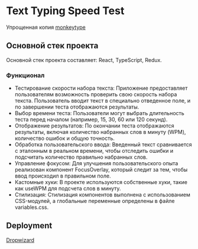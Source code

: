 # Text Typing Speed Test

Упрощенная копия [monkeytype](https:/monkeytype.com)

## Основной стек проекта

Основной стек проекта составляет: React, TypeScript, Redux.

### Функционал

* Тестирование скорости набора текста: Приложение предоставляет пользователям возможность проверить свою скорость набора текста. Пользователь вводит текст в специально отведенное поле, и по завершении теста отображаются результаты.
* Выбор времени теста: Пользователи могут выбрать длительность теста перед началом (например, 15, 30, 60 или 120 секунд).
* Отображение результатов: По окончании теста отображаются результаты, включая количество набранных слов в минуту (WPM), количество ошибок и общую точность.
* Обработка пользовательского ввода: Введенный текст сравнивается с эталонным в реальном времени, чтобы отследить ошибки и подсчитать количество правильно набранных слов.
* Управление фокусом: Для улучшения пользовательского опыта реализован компонент FocusOverlay, который следит за тем, чтобы ввод происходил в правильном поле.
* Кастомные хуки: В проекте используются собственные хуки, такие как useWPM для подсчета слов в минуту.
* Стилизация: Стилизация компонентов выполнена с использованием CSS-модулей, а глобальные переменные определены в файле variables.css.



## Deployment

[Dropwizard](http://www.dropwizard.io/1.0.2/docs/)
